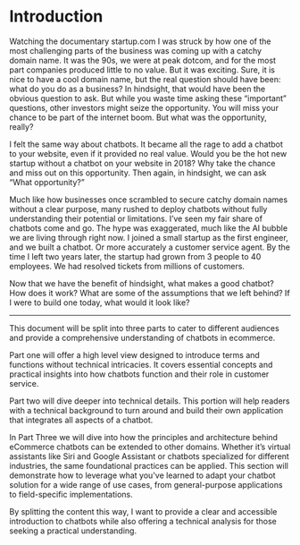 # Introduction

Watching the documentary startup.com I was struck by how one of the most challenging parts of the business was coming up with a catchy domain name. It was the 90s, we were at peak dotcom, and for the most part companies produced little to no value. But it was exciting. Sure, it is nice to have a cool domain name, but the real question should have been: what do you do as a business? In hindsight, that would have been the obvious question to ask. But while you waste time asking these “important” questions, other investors might seize the opportunity. You will miss your chance to be part of the internet boom. But what was the opportunity, really?

I felt the same way about chatbots. It became all the rage to add a chatbot to your website, even if it provided no real value. Would you be the hot new startup without a chatbot on your website in 2018? Why take the chance and miss out on this opportunity. Then again, in hindsight, we can ask “What opportunity?”

Much like how businesses once scrambled to secure catchy domain names without a clear purpose, many rushed to deploy chatbots without fully understanding their potential or limitations. I’ve seen my fair share of chatbots come and go. The hype was exaggerated, much like the AI bubble we are living through right now. I joined a small startup as the first engineer, and we built a chatbot. Or more accurately a customer service agent. By the time I left two years later, the startup had grown from 3 people to 40 employees. We had resolved tickets from millions of customers.

Now that we have the benefit of hindsight, what makes a good chatbot? How does it work? What are some of the assumptions that we left behind? If I were to build one today, what would it look like?

---- 

This document will be split into three parts to cater to different audiences and provide a comprehensive understanding of chatbots in ecommerce. 

Part one will offer a high level view designed to introduce terms and functions without technical intricacies. It covers essential concepts and practical insights into how chatbots function and their role in customer service.

Part two will dive deeper into technical details. This portion will help readers with a technical background to turn around and build their own application that integrates all aspects of a chatbot.

In Part Three we will dive into how the principles and architecture behind eCommerce chatbots can be extended to other domains. Whether it’s virtual assistants like Siri and Google Assistant or chatbots specialized for different industries, the same foundational practices can be applied. This section will demonstrate how to leverage what you've learned to adapt your chatbot solution for a wide range of use cases, from general-purpose applications to field-specific implementations.

By splitting the content this way, I want to provide a clear and accessible introduction to chatbots while also offering a technical analysis for those seeking a practical understanding.
